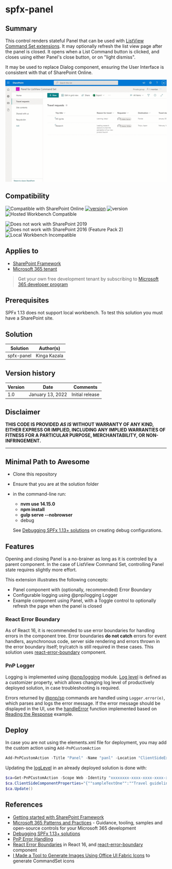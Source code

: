 # spfx-panel

## Summary

This control renders stateful Panel that can be used with [ListView Command Set extensions](https://docs.microsoft.com/en-us/sharepoint/dev/spfx/extensions/get-started/building-simple-cmdset-with-dialog-api). It may optionally refresh the list view page after the panel is closed.
It opens when a List Command button is clicked, and closes using either Panel's close button, or on "light dismiss".

It may be used to replace Dialog component, ensuring the User Interface is consistent with that of SharePoint Online.

![picture of the extension in action](./assets/panel.gif)

## Compatibility

![Compatible with SharePoint Online](https://img.shields.io/badge/SharePoint%20Online-Compatible-green.svg)
[![version](https://img.shields.io/badge/SPFx-1.13.1-green)](https://docs.microsoft.com/sharepoint/dev/spfx/sharepoint-framework-overview)  ![version](https://img.shields.io/badge/Node.js-14.15.0-green)
![Hosted Workbench Compatible](https://img.shields.io/badge/Hosted%20Workbench-Compatible-green.svg)

![Does not work with SharePoint 2019](https://img.shields.io/badge/SharePoint%20Server%202019-Incompatible-red.svg "SharePoint Server 2019 requires SPFx 1.4.1 or lower")
![Does not work with SharePoint 2016 (Feature Pack 2)](https://img.shields.io/badge/SharePoint%20Server%202016%20(Feature%20Pack%202)-Incompatible-red.svg "SharePoint Server 2016 Feature Pack 2 requires SPFx 1.1")
![Local Workbench Incompatible](https://img.shields.io/badge/Local%20Workbench-Incompatible-red.svg)

## Applies to

- [SharePoint Framework](https://aka.ms/spfx)
- [Microsoft 365 tenant](https://docs.microsoft.com/en-us/sharepoint/dev/spfx/set-up-your-developer-tenant)

> Get your own free development tenant by subscribing to [Microsoft 365 developer program](http://aka.ms/o365devprogram)

## Prerequisites

SPFx 1.13 does not support local workbench. To test this solution you must have a SharePoint site.

## Solution

Solution|Author(s)
--------|---------
spfx-panel | Kinga Kazala

## Version history

Version|Date|Comments
-------|----|--------
1.0|January 13, 2022|Initial release

## Disclaimer

**THIS CODE IS PROVIDED *AS IS* WITHOUT WARRANTY OF ANY KIND, EITHER EXPRESS OR IMPLIED, INCLUDING ANY IMPLIED WARRANTIES OF FITNESS FOR A PARTICULAR PURPOSE, MERCHANTABILITY, OR NON-INFRINGEMENT.**

---

## Minimal Path to Awesome

- Clone this repository
- Ensure that you are at the solution folder
- in the command-line run:
  - **nvm use 14.15.0**
  - **npm install**
  - **gulp serve --nobrowser**
  - debug

  See [Debugging SPFx 1.13+ solutions](https://dev.to/kkazala/debugging-spfx-113-solutions-11cd) on creating debug configurations.

## Features

Opening and closing Panel is a no-brainer as long as it is controled by a parent component.
In the case of ListView Command Set, controlling Panel state requires slightly more effort.

This extension illustrates the following concepts:

- Panel component with (optionally, recommended) Error Boundary
- Configurable logging using  @pnp/logging Logger
- Example component using Panel, with a Toggle control to optionally refresh the page when the panel is closed

### React Error Boundary

As of React 16, it is recommended to use error boundaries for handling errors in the component tree.
Error boundaries **do not catch** errors for event handlers, asynchronous code, server side rendering and errors thrown in the error boundary itself; try/catch is still required in these cases.
This solution uses [react-error-boundary](https://www.npmjs.com/package/react-error-boundary) component.

### PnP Logger

Logging is implemented using [@pnp/logging](https://pnp.github.io/pnpjs/logging) module. [Log level](https://pnp.github.io/pnpjs/logging/#log-levels) is defined as a customizer property, which allows changing log level of productively deployed solution, in case troubleshooting is required.

Errors returned by [@pnp/sp](https://pnp.github.io/pnpjs/sp/#pnpsp) commands are handled using `Logger.error(e)`, which parses and logs the error message. If the error message should be displayed in the UI, use the [handleError](src\common\errorhandler.ts) function  implemented based on [Reading the Response](https://pnp.github.io/pnpjs/concepts/error-handling/#reading-the-response) example.

## Deploy

In case you are not using the elements.xml file for deployment, you may add the custom action using `Add-PnPCustomAction`

```powershell
Add-PnPCustomAction -Title "Panel" -Name "panl" -Location "ClientSideExtension.ListViewCommandSet.CommandBar" -ClientSideComponentId "xxxxxxxx-xxxx-xxxx-xxxx-xxxxxxxxxxxx" -ClientSideComponentProperties "{""sampleTextOne"":""Travel guidelines"", ""sampleTextTwo"":""Trip report"", ""logLevel"":""3""}" -RegistrationId 100 -RegistrationType List -Scope Web
```

Updating the [logLevel](https://pnp.github.io/pnpjs/logging/#log-levels) in an already deployed solution is done with:

```powershell
$ca=Get-PnPCustomAction -Scope Web -Identity "xxxxxxxx-xxxx-xxxx-xxxx-xxxxxxxxxxxx"
$ca.ClientSideComponentProperties="{""sampleTextOne"":""Travel guidelines"", ""sampleTextTwo"":""Trip report"", ""logLevel"":""1""}"
$ca.Update()
```

## References

- [Getting started with SharePoint Framework](https://docs.microsoft.com/en-us/sharepoint/dev/spfx/set-up-your-developer-tenant)
- [Microsoft 365 Patterns and Practices](https://aka.ms/m365pnp) - Guidance, tooling, samples and open-source controls for your Microsoft 365 development
- [Debugging SPFx 1.13+ solutions](https://dev.to/kkazala/debugging-spfx-113-solutions-11cd)
- [PnP Error Handling](https://pnp.github.io/pnpjs/concepts/error-handling/)
- [React Error Boundaries](https://reactjs.org/docs/error-boundaries.html) in React 16, and [react-error-boundary](https://www.npmjs.com/package/react-error-boundary) component
- [I Made a Tool to Generate Images Using Office UI Fabric Icons](https://joshmccarty.com/made-tool-generate-images-using-office-ui-fabric-icons/) to generate CommandSet icons
